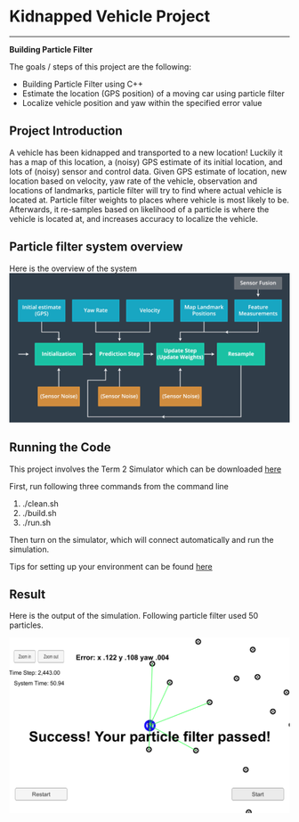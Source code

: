 # **Kidnapped Vehicle Project**

---

**Building Particle Filter**

The goals / steps of this project are the following:
* Building Particle Filter using C++
* Estimate the location (GPS position) of a moving car using particle filter
* Localize vehicle position and yaw within the specified error value


[//]: # (Image References)
[image1]: ./img/overview.png "overview"
[image2]: ./img/output.png "output"

## Project Introduction
A vehicle has been kidnapped and transported to a new location! Luckily it has a map of this location, a (noisy) GPS estimate of its initial location, and lots of (noisy) sensor and control data.
Given GPS estimate of location, new location based on velocity, yaw rate of the vehicle, observation and locations of landmarks, particle filter will try to find where actual vehicle is located at. Particle filter weights to places where vehicle is most likely to be. Afterwards, it re-samples based on likelihood of a particle is where the vehicle is located at, and increases accuracy to localize the vehicle.

## Particle filter system overview
Here is the overview of the system
![alt text][image1]

## Running the Code
This project involves the Term 2 Simulator which can be downloaded [here](https://github.com/udacity/self-driving-car-sim/releases)

First, run following three commands from the command line
1. ./clean.sh
2. ./build.sh
3. ./run.sh

Then turn on the simulator, which will connect automatically and run the simulation.

Tips for setting up your environment can be found [here](https://classroom.udacity.com/nanodegrees/nd013/parts/40f38239-66b6-46ec-ae68-03afd8a601c8/modules/0949fca6-b379-42af-a919-ee50aa304e6a/lessons/f758c44c-5e40-4e01-93b5-1a82aa4e044f/concepts/23d376c7-0195-4276-bdf0-e02f1f3c665d)



## Result
Here is the output of the simulation.
Following particle filter used 50 particles.

![alt text][image2]
